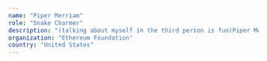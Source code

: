 ```yaml
---
name: "Piper Merriam"
role: "Snake Charmer"
description: "(talking about myself in the third person is fun)Piper Merriam has been part of the Ethereum community since the launch of the Frontier network.  He is a buidler who loves Python and open source.  Most recently Piper works for the Ethereum Foundation running the Python team which maintains and develops tools with a focus on facilitating and support research efforts as well as building core infrastructure for the Ethereum ecosystem.Other projects of his include the Ethereum Alarm Clock, EthPM (Ethereum package management), The Trinity Ethereum client, The Populus development framework, the function signature database."
organization: "Ethereum Foundation"
country: "United States"
---
```

